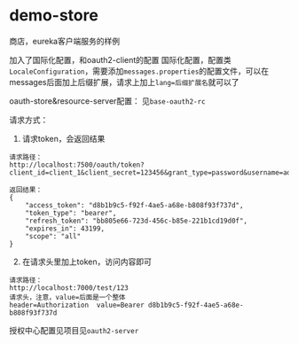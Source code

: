 # demo-store
商店，eureka客户端服务的样例

加入了国际化配置，和oauth2-client的配置
国际化配置，配置类`LocaleConfiguration`，需要添加`messages.properties`的配置文件，可以在messages后面加上后缀扩展，请求上加上`lang=后缀扩展名`就可以了

oauth-store&resource-server配置：
见`base-oauth2-rc`

请求方式：
1. 请求token，会返回结果
```
请求路径：
http://localhost:7500/oauth/token?client_id=client_1&client_secret=123456&grant_type=password&username=admin&password=123

返回结果：
{
    "access_token": "d8b1b9c5-f92f-4ae5-a68e-b808f93f737d",
    "token_type": "bearer",
    "refresh_token": "bb805e66-723d-456c-b85e-221b1cd19d0f",
    "expires_in": 43199,
    "scope": "all"
}
```
2. 在请求头里加上token，访问内容即可
```
请求路径：
http://localhost:7000/test/123
请求头，注意，value=后面是一个整体
header=Authorization  value=Bearer d8b1b9c5-f92f-4ae5-a68e-b808f93f737d
```
授权中心配置见项目见`oauth2-server`

